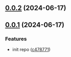 ## [0.0.2](https://github.com/varletjs/varlet-icons-library-starter/compare/v0.0.1...v0.0.2) (2024-06-17)



## [0.0.1](https://github.com/varletjs/varlet-icons-library-starter/compare/c4787714c90fe6869885832d79262862ae0cc2eb...v0.0.1) (2024-06-17)


### Features

* init repo ([c478771](https://github.com/varletjs/varlet-icons-library-starter/commit/c4787714c90fe6869885832d79262862ae0cc2eb))



